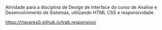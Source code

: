 Atividade para a disciplina de Design de Interface do curso de Analise e Desenvolvimento de Sistemas, utilizando HTML CSS e responsividade.

https://rtavares0.github.io/trab.responsivo/


